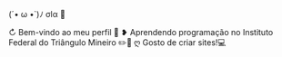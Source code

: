 (´• ω •`)ﾉ σlα 👋

↻ Bem-vindo ao meu perfil 🌸 
❥ Aprendendo programação no Instituto Federal do Triângulo Mineiro ✏️📕 
ღ Gosto de criar sites!💻
